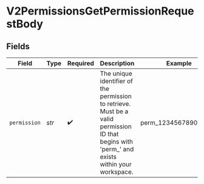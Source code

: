 # V2PermissionsGetPermissionRequestBody


## Fields

| Field                                                                                                                                          | Type                                                                                                                                           | Required                                                                                                                                       | Description                                                                                                                                    | Example                                                                                                                                        |
| ---------------------------------------------------------------------------------------------------------------------------------------------- | ---------------------------------------------------------------------------------------------------------------------------------------------- | ---------------------------------------------------------------------------------------------------------------------------------------------- | ---------------------------------------------------------------------------------------------------------------------------------------------- | ---------------------------------------------------------------------------------------------------------------------------------------------- |
| `permission`                                                                                                                                   | *str*                                                                                                                                          | :heavy_check_mark:                                                                                                                             | The unique identifier of the permission to retrieve. Must be a valid permission ID that begins with 'perm_' and exists within your workspace.<br/> | perm_1234567890abcdef                                                                                                                          |